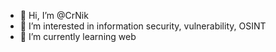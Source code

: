 - 👋 Hi, I’m @CrNik
- 👀 I’m interested in information security, vulnerability, OSINT
- 🌱 I’m currently learning web   
   
 
  

  

